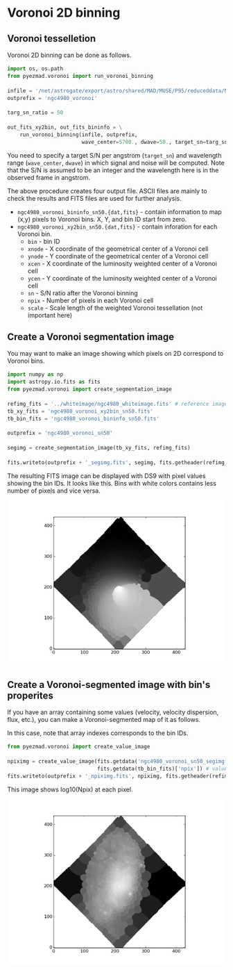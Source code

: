 # Voronoi 2D binning

## Voronoi tesselletion

Voronoi 2D binning can be done as follows.

```python
import os, os.path
from pyezmad.voronoi import run_voronoi_binning

infile = '/net/astrogate/export/astro/shared/MAD/MUSE/P95/reduceddata/NGC4980/NGC4980_FINAL.fits'
outprefix = 'ngc4980_voronoi'

targ_sn_ratio = 50

out_fits_xy2bin, out_fits_bininfo = \
    run_voronoi_binning(infile, outprefix,
                        wave_center=5700., dwave=50., target_sn=targ_sn_ratio)
``` 

You need to specify a target S/N per angstrom (`target_sn`) and 
wavelength range (`wave_center`, `dwave`) in which signal and noise will be computed.
Note that the S/N is assumed to be an integer and 
the wavelength here is in the observed frame in angstrom.

The above procedure creates four output file. ASCII files are mainly to check the results and FITS files are used for further analysis. 

* `ngc4980_voronoi_bininfo_sn50.{dat,fits}` - contain information to map (x,y) pixels to Voronoi bins. X, Y, and bin ID start from zero. 
* `ngc4980_voronoi_xy2bin_sn50.{dat,fits}` - contain inforation for each Voronoi bin. 
    * `bin` -  bin ID
    * `xnode` - X coordinate of the geometrical center of a Voronoi cell
    * `ynode` - Y coordinate of the geometrical center of a Voronoi cell
    * `xcen` - X coordinate of the luminosity weighted center of a Voronoi cell
    * `ycen` - Y coordinate of the luminosity weighted center of a Voronoi cell
    * `sn` - S/N ratio after the Voronoi binning
    * `npix` - Number of pixels in each Voronoi cell
    * `scale` - Scale length of the weighted Voronoi tessellation (not important here)


## Create a Voronoi segmentation image

You may want to make an image showing which pixels on 2D correspond to Voronoi bins.

```python
import numpy as np
import astropy.io.fits as fits
from pyezmad.voronoi import create_segmentation_image

refimg_fits = '../whiteimage/ngc4980_whiteimage.fits' # reference image
tb_xy_fits = 'ngc4980_voronoi_xy2bin_sn50.fits'
tb_bin_fits = 'ngc4980_voronoi_bininfo_sn50.fits'

outprefix = 'ngc4980_voronoi_sn50'

segimg = create_segmentation_image(tb_xy_fits, refimg_fits)

fits.writeto(outprefix + '_segimg.fits', segimg, fits.getheader(refimg_fits))
```

The resulting FITS image can be displayed with DS9 with pixel values 
showing the bin IDs. It looks like this.
Bins with white colors contains less number of pixels and vice versa.

![NGC 4980 segmentation map](../images/ngc4980_segimg.png)



## Create a Voronoi-segmented image with bin's properites

If you have an array containing some values (velocity, velocity dispersion, flux, etc.), 
you can make a Voronoi-segmented map of it as follows.  

In this case, note that array indexes corresponds to the bin IDs.

```python
from pyezmad.voronoi import create_value_image

npiximg = create_value_image(fits.getdata('ngc4980_voronoi_sn50_segimg.fits'), # segmentation map
                             fits.getdata(tb_bin_fits)['npix']) # values to be reconstructed
fits.writeto(outprefix + '_npiximg.fits', npiximg, fits.getheader(refimg_fits))
```

This image shows log10(Npix) at each pixel. 

![NGC 4980 Npix map](../images/ngc4980_npiximg.png)

